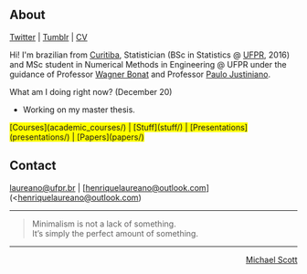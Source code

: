 ## About

[Twitter](https://twitter.com/hap_laureano) |
[Tumblr](tumblr/) |
[CV](vitae.pdf)

Hi! I'm brazilian from [Curitiba](https://goo.gl/K1Qcdv), Statistician
(BSc in Statistics @ [UFPR](https://goo.gl/DtVAbi), 2016) and MSc
student in Numerical Methods in Engineering @ UFPR under the guidance of
Professor [Wagner Bonat](http://www.leg.ufpr.br/~wagner/) and Professor
[Paulo Justiniano](http://leg.ufpr.br/~paulojus/).

What am I doing right now? (December 20)

+ Working on my master thesis.

<span style="background-color: #FFFF00">
      [Courses](academic_courses/) |
      [Stuff](stuff/) |
      [Presentations](presentations/) |
      [Papers](papers/)</span>

## Contact

[laureano@ufpr.br](laureano@ufpr.br) |
[henriquelaureano@outlook.com](<henriquelaureano@outlook.com)

***

> Minimalism is not a lack of something.\
> It’s simply the perfect amount of something.

***

<p><a href="mike.html" style="float: right;">Michael Scott</a></p>
